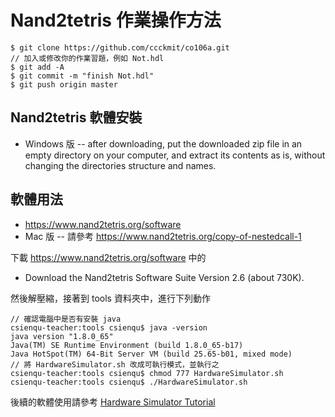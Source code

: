 # Nand2tetris 作業操作方法

```
$ git clone https://github.com/ccckmit/co106a.git
// 加入或修改你的作業習題，例如 Not.hdl
$ git add -A
$ git commit -m "finish Not.hdl"
$ git push origin master
```

## Nand2tetris 軟體安裝

* Windows 版 -- after downloading, put the downloaded zip file in an empty directory on your computer, and extract its contents as is, without changing the directories structure and names.

## 軟體用法

* https://www.nand2tetris.org/software
* Mac 版 -- 請參考 https://www.nand2tetris.org/copy-of-nestedcall-1

下載 https://www.nand2tetris.org/software 中的

* Download the Nand2tetris Software Suite Version 2.6 (about 730K).

然後解壓縮，接著到 tools 資料夾中，進行下列動作

```
// 確認電腦中是否有安裝 java
csienqu-teacher:tools csienqu$ java -version
java version "1.8.0_65"
Java(TM) SE Runtime Environment (build 1.8.0_65-b17)
Java HotSpot(TM) 64-Bit Server VM (build 25.65-b01, mixed mode)
// 將 HardwareSimulator.sh 改成可執行模式，並執行之
csienqu-teacher:tools csienqu$ chmod 777 HardwareSimulator.sh
csienqu-teacher:tools csienqu$ ./HardwareSimulator.sh
```

後續的軟體使用請參考 [Hardware Simulator Tutorial](https://docs.wixstatic.com/ugd/44046b_bfd91435260748439493a60a8044ade6.pdf)
